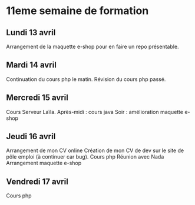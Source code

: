 # 11eme semaine de formation

## Lundi 13 avril

Arrangement de la maquette e-shop pour en faire un repo présentable.

## Mardi 14 avril

Continuation du cours php le matin.
Révision du cours php passé.

## Mercredi 15 avril

Cours Serveur Laïla.
Après-midi : cours java
Soir : amélioration maquette e-shop

## Jeudi 16 avril

Arrangement de mon CV online
Création de mon CV de dev sur le site de pôle emploi (à continuer car bug).
Cours php
Réunion avec Nada
Arrangement maquette e-shop

## Vendredi 17 avril

Cours php
